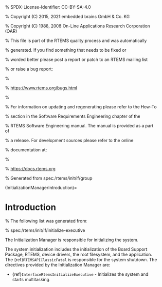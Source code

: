 % SPDX-License-Identifier: CC-BY-SA-4.0

% Copyright (C) 2015, 2021 embedded brains GmbH & Co. KG

% Copyright (C) 1988, 2008 On-Line Applications Research Corporation (OAR)

% This file is part of the RTEMS quality process and was automatically

% generated.  If you find something that needs to be fixed or

% worded better please post a report or patch to an RTEMS mailing list

% or raise a bug report:

%

% https://www.rtems.org/bugs.html

%

% For information on updating and regenerating please refer to the How-To

% section in the Software Requirements Engineering chapter of the

% RTEMS Software Engineering manual.  The manual is provided as a part of

% a release.  For development sources please refer to the online

% documentation at:

%

% https://docs.rtems.org

% Generated from spec:/rtems/init/if/group

(InitializationManagerIntroduction)=

# Introduction

% The following list was generated from:

% spec:/rtems/init/if/initialize-executive

The Initialization Manager is responsible for initializing the system.

The system initialization includes the initialization of the Board Support
Package, RTEMS, device drivers, the root filesystem, and the application. The
{ref}`RTEMSAPIClassicFatal` is responsible for the system shutdown. The
directives provided by the Initialization Manager are:

- {ref}`InterfaceRtemsInitializeExecutive` - Initializes the system and starts
  multitasking.
